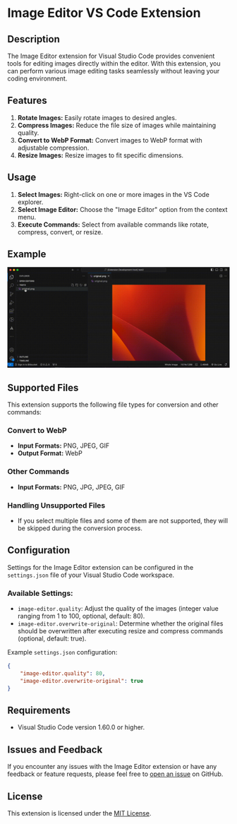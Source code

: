 # Image Editor VS Code Extension

## Description
The Image Editor extension for Visual Studio Code provides convenient tools for editing images directly within the editor. With this extension, you can perform various image editing tasks seamlessly without leaving your coding environment.

## Features

1. **Rotate Images:** Easily rotate images to desired angles.
2. **Compress Images:** Reduce the file size of images while maintaining quality.
3. **Convert to WebP Format:** Convert images to WebP format with adjustable compression.
4. **Resize Images:** Resize images to fit specific dimensions.

## Usage
1. **Select Images:** Right-click on one or more images in the VS Code explorer.
2. **Select Image Editor:** Choose the "Image Editor" option from the context menu.
3. **Execute Commands:** Select from available commands like rotate, compress, convert, or resize.

## Example
![feature X](https://github.com/lemehovskiy/vs-code-image-editor/blob/main/images/demo.gif?raw=true)

## Supported Files

This extension supports the following file types for conversion and other commands:

### Convert to WebP
- **Input Formats:** PNG, JPEG, GIF
- **Output Format:** WebP

### Other Commands
- **Input Formats:** PNG, JPG, JPEG, GIF

### Handling Unsupported Files
- If you select multiple files and some of them are not supported, they will be skipped during the conversion process.

## Configuration
Settings for the Image Editor extension can be configured in the `settings.json` file of your Visual Studio Code workspace.

### Available Settings:

- `image-editor.quality`: Adjust the quality of the images (integer value ranging from 1 to 100, optional, default: 80).
- `image-editor.overwrite-original`: Determine whether the original files should be overwritten after executing resize and compress commands (optional, default: true).

Example `settings.json` configuration:
```json
{
    "image-editor.quality": 80,
    "image-editor.overwrite-original": true
}
```

## Requirements

- Visual Studio Code version 1.60.0 or higher.

## Issues and Feedback

If you encounter any issues with the Image Editor extension or have any feedback or feature requests, please feel free to [open an issue](https://github.com/lemehovskiy/vs-code-image-editor/issues) on GitHub.

## License

This extension is licensed under the [MIT License](LICENSE).